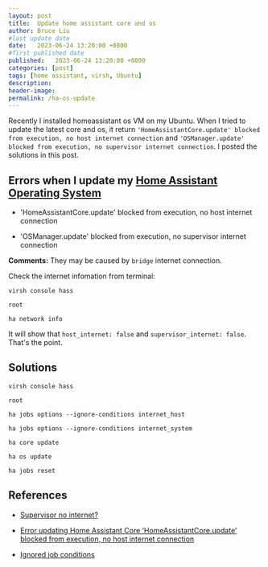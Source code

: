```yaml
---
layout: post
title:  Update home assistant core and os 
author: Bruce Liu
#last update date
date:   2023-06-24 13:20:00 +0800
#first published date
published:   2023-06-24 13:20:00 +0800
categories: [post]
tags: [home assistant, virsh, Ubuntu]
description: 
header-image: 
permalink: /ha-os-update
---
```


Recently I installed homeassistant os VM on my Ubuntu. When I tried to update the latest core and os, it return `'HomeAssistantCore.update' blocked from execution, no host internet connection` and `'OSManager.update' blocked from execution, no supervisor internet connection`. I posted the solutions in this post.

<!--the above is the excerpt-->
<!--more-->
<!--the following is the text-->


## Errors when I update my [Home Assistant][1] [Operating System]

- 'HomeAssistantCore.update' blocked from execution, no host internet connection

- 'OSManager.update' blocked from execution, no supervisor internet connection

**Comments:** They may be caused by `bridge` internet connection.

Check the internet infomation from terminal:

`virsh console hass`

`root`

`ha network info`

It will show that `host_internet: false` and `supervisor_internet: false`. That's the point.

## Solutions

`virsh console hass`

`root`

`ha jobs options --ignore-conditions internet_host`

`ha jobs options --ignore-conditions internet_system`

`ha core update`

`ha os update`

`ha jobs reset`

## References

- [Supervisor no internet?](https://community.home-assistant.io/t/supervisor-no-internet/305929)

- [Error updating Home Assistant Core ‘HomeAssistantCore.update’ blocked from execution, no host internet connection](https://community.home-assistant.io/t/error-updating-home-assistant-core-homeassistantcore-update-blocked-from-execution-no-host-internet-connection/453293/16)

- [Ignored job conditions](https://www.home-assistant.io/more-info/unsupported/job_conditions)

<!--links-->
[1]: https://www.home-assistant.io
[Operating System]: https://github.com/home-assistant/operating-system
